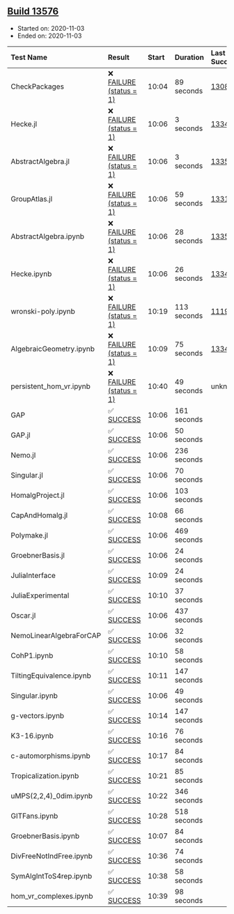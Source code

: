 ## [Build 13576](https://oscarci.mathematik.uni-kl.de/job/oscar/13576/)

* Started on: 2020-11-03
* Ended on: 2020-11-03

| Test Name    | Result | Start | Duration | Last Success | First Failure |
|:-------------|:-------|:------|:---------|:-------------|:--------------|
| CheckPackages | ❌ [FAILURE (status = 1)](https://oscarci.mathematik.uni-kl.de/job/oscar/13576/artifact/logs/build-13576/CheckPackages.log) | 10:04 | 89 seconds | [13085](https://oscarci.mathematik.uni-kl.de/job/oscar/13085/) | [13086](https://oscarci.mathematik.uni-kl.de/job/oscar/13086/) |
| Hecke.jl | ❌ [FAILURE (status = 1)](https://oscarci.mathematik.uni-kl.de/job/oscar/13576/artifact/logs/build-13576/Hecke.jl.log) | 10:06 | 3 seconds | [13341](https://oscarci.mathematik.uni-kl.de/job/oscar/13341/) | [13342](https://oscarci.mathematik.uni-kl.de/job/oscar/13342/) |
| AbstractAlgebra.jl | ❌ [FAILURE (status = 1)](https://oscarci.mathematik.uni-kl.de/job/oscar/13576/artifact/logs/build-13576/AbstractAlgebra.jl.log) | 10:06 | 3 seconds | [13355](https://oscarci.mathematik.uni-kl.de/job/oscar/13355/) | [13356](https://oscarci.mathematik.uni-kl.de/job/oscar/13356/) |
| GroupAtlas.jl | ❌ [FAILURE (status = 1)](https://oscarci.mathematik.uni-kl.de/job/oscar/13576/artifact/logs/build-13576/GroupAtlas.jl.log) | 10:06 | 59 seconds | [13311](https://oscarci.mathematik.uni-kl.de/job/oscar/13311/) | [13312](https://oscarci.mathematik.uni-kl.de/job/oscar/13312/) |
| AbstractAlgebra.ipynb | ❌ [FAILURE (status = 1)](https://oscarci.mathematik.uni-kl.de/job/oscar/13576/artifact/logs/build-13576/AbstractAlgebra.ipynb.log) | 10:06 | 28 seconds | [13355](https://oscarci.mathematik.uni-kl.de/job/oscar/13355/) | [13356](https://oscarci.mathematik.uni-kl.de/job/oscar/13356/) |
| Hecke.ipynb | ❌ [FAILURE (status = 1)](https://oscarci.mathematik.uni-kl.de/job/oscar/13576/artifact/logs/build-13576/Hecke.ipynb.log) | 10:06 | 26 seconds | [13341](https://oscarci.mathematik.uni-kl.de/job/oscar/13341/) | [13342](https://oscarci.mathematik.uni-kl.de/job/oscar/13342/) |
| wronski-poly.ipynb | ❌ [FAILURE (status = 1)](https://oscarci.mathematik.uni-kl.de/job/oscar/13576/artifact/logs/build-13576/wronski-poly.ipynb.log) | 10:19 | 113 seconds | [11192](https://oscarci.mathematik.uni-kl.de/job/oscar/11192/) | [11193](https://oscarci.mathematik.uni-kl.de/job/oscar/11193/) |
| AlgebraicGeometry.ipynb | ❌ [FAILURE (status = 1)](https://oscarci.mathematik.uni-kl.de/job/oscar/13576/artifact/logs/build-13576/AlgebraicGeometry.ipynb.log) | 10:09 | 75 seconds | [13341](https://oscarci.mathematik.uni-kl.de/job/oscar/13341/) | [13342](https://oscarci.mathematik.uni-kl.de/job/oscar/13342/) |
| persistent_hom_vr.ipynb | ❌ [FAILURE (status = 1)](https://oscarci.mathematik.uni-kl.de/job/oscar/13576/artifact/logs/build-13576/persistent_hom_vr.ipynb.log) | 10:40 | 49 seconds | unknown | unknown |
| GAP | ✅ [SUCCESS](https://oscarci.mathematik.uni-kl.de/job/oscar/13576/artifact/logs/build-13576/GAP.log) | 10:06 | 161 seconds |  |  |
| GAP.jl | ✅ [SUCCESS](https://oscarci.mathematik.uni-kl.de/job/oscar/13576/artifact/logs/build-13576/GAP.jl.log) | 10:06 | 50 seconds |  |  |
| Nemo.jl | ✅ [SUCCESS](https://oscarci.mathematik.uni-kl.de/job/oscar/13576/artifact/logs/build-13576/Nemo.jl.log) | 10:06 | 236 seconds |  |  |
| Singular.jl | ✅ [SUCCESS](https://oscarci.mathematik.uni-kl.de/job/oscar/13576/artifact/logs/build-13576/Singular.jl.log) | 10:06 | 70 seconds |  |  |
| HomalgProject.jl | ✅ [SUCCESS](https://oscarci.mathematik.uni-kl.de/job/oscar/13576/artifact/logs/build-13576/HomalgProject.jl.log) | 10:06 | 103 seconds |  |  |
| CapAndHomalg.jl | ✅ [SUCCESS](https://oscarci.mathematik.uni-kl.de/job/oscar/13576/artifact/logs/build-13576/CapAndHomalg.jl.log) | 10:08 | 66 seconds |  |  |
| Polymake.jl | ✅ [SUCCESS](https://oscarci.mathematik.uni-kl.de/job/oscar/13576/artifact/logs/build-13576/Polymake.jl.log) | 10:06 | 469 seconds |  |  |
| GroebnerBasis.jl | ✅ [SUCCESS](https://oscarci.mathematik.uni-kl.de/job/oscar/13576/artifact/logs/build-13576/GroebnerBasis.jl.log) | 10:06 | 24 seconds |  |  |
| JuliaInterface | ✅ [SUCCESS](https://oscarci.mathematik.uni-kl.de/job/oscar/13576/artifact/logs/build-13576/JuliaInterface.log) | 10:09 | 24 seconds |  |  |
| JuliaExperimental | ✅ [SUCCESS](https://oscarci.mathematik.uni-kl.de/job/oscar/13576/artifact/logs/build-13576/JuliaExperimental.log) | 10:10 | 37 seconds |  |  |
| Oscar.jl | ✅ [SUCCESS](https://oscarci.mathematik.uni-kl.de/job/oscar/13576/artifact/logs/build-13576/Oscar.jl.log) | 10:06 | 437 seconds |  |  |
| NemoLinearAlgebraForCAP | ✅ [SUCCESS](https://oscarci.mathematik.uni-kl.de/job/oscar/13576/artifact/logs/build-13576/NemoLinearAlgebraForCAP.log) | 10:06 | 32 seconds |  |  |
| CohP1.ipynb | ✅ [SUCCESS](https://oscarci.mathematik.uni-kl.de/job/oscar/13576/artifact/logs/build-13576/CohP1.ipynb.log) | 10:10 | 58 seconds |  |  |
| TiltingEquivalence.ipynb | ✅ [SUCCESS](https://oscarci.mathematik.uni-kl.de/job/oscar/13576/artifact/logs/build-13576/TiltingEquivalence.ipynb.log) | 10:11 | 147 seconds |  |  |
| Singular.ipynb | ✅ [SUCCESS](https://oscarci.mathematik.uni-kl.de/job/oscar/13576/artifact/logs/build-13576/Singular.ipynb.log) | 10:06 | 49 seconds |  |  |
| g-vectors.ipynb | ✅ [SUCCESS](https://oscarci.mathematik.uni-kl.de/job/oscar/13576/artifact/logs/build-13576/g-vectors.ipynb.log) | 10:14 | 147 seconds |  |  |
| K3-16.ipynb | ✅ [SUCCESS](https://oscarci.mathematik.uni-kl.de/job/oscar/13576/artifact/logs/build-13576/K3-16.ipynb.log) | 10:16 | 76 seconds |  |  |
| c-automorphisms.ipynb | ✅ [SUCCESS](https://oscarci.mathematik.uni-kl.de/job/oscar/13576/artifact/logs/build-13576/c-automorphisms.ipynb.log) | 10:17 | 84 seconds |  |  |
| Tropicalization.ipynb | ✅ [SUCCESS](https://oscarci.mathematik.uni-kl.de/job/oscar/13576/artifact/logs/build-13576/Tropicalization.ipynb.log) | 10:21 | 85 seconds |  |  |
| uMPS(2,2,4)_0dim.ipynb | ✅ [SUCCESS](https://oscarci.mathematik.uni-kl.de/job/oscar/13576/artifact/logs/build-13576/uMPS-2-2-4-_0dim.ipynb.log) | 10:22 | 346 seconds |  |  |
| GITFans.ipynb | ✅ [SUCCESS](https://oscarci.mathematik.uni-kl.de/job/oscar/13576/artifact/logs/build-13576/GITFans.ipynb.log) | 10:28 | 518 seconds |  |  |
| GroebnerBasis.ipynb | ✅ [SUCCESS](https://oscarci.mathematik.uni-kl.de/job/oscar/13576/artifact/logs/build-13576/GroebnerBasis.ipynb.log) | 10:07 | 84 seconds |  |  |
| DivFreeNotIndFree.ipynb | ✅ [SUCCESS](https://oscarci.mathematik.uni-kl.de/job/oscar/13576/artifact/logs/build-13576/DivFreeNotIndFree.ipynb.log) | 10:36 | 74 seconds |  |  |
| SymAlgIntToS4rep.ipynb | ✅ [SUCCESS](https://oscarci.mathematik.uni-kl.de/job/oscar/13576/artifact/logs/build-13576/SymAlgIntToS4rep.ipynb.log) | 10:38 | 58 seconds |  |  |
| hom_vr_complexes.ipynb | ✅ [SUCCESS](https://oscarci.mathematik.uni-kl.de/job/oscar/13576/artifact/logs/build-13576/hom_vr_complexes.ipynb.log) | 10:39 | 98 seconds |  |  |

